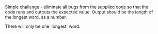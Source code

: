 Simple challenge - eliminate all bugs from the supplied code so that the code runs and outputs the expected value. Output should be the length of the longest word, as a number.

There will only be one 'longest' word.